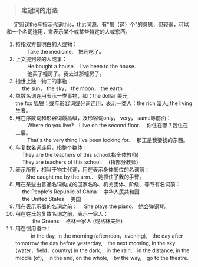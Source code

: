 > ### 定冠词的用法

&nbsp;&nbsp;&nbsp;&nbsp;&nbsp;定冠词the与指示代词this，that同源，有"那（这）个"的意思，但较弱，可以和一个名词连用，来表示某个或某些特定的人或东西。<br>
1. 特指双方都明白的人或物：<br>
　　 Take the medicine.　把药吃了。<br>
2. 上文提到过的人或事： <br>
　　 He bought a house.　I've been to the house.<br>
　　 他买了幢房子。我去过那幢房子。<br>
3. 指世上独一物二的事物：<br>
　 the sun， the sky， the moon， the earth <br>
4. 单数名词连用表示一类事物，如：the dollar 美元; <br>
the fox 狐狸；或与形容词或分词连用，表示一类人：the rich 富人; the living 生者。 <br>
5. 用在序数词和形容词最高级，及形容词only， very， same等前面：<br>
　　 Where do you live?　I live on the second floor.　 你住在哪？我住在二层。<br>
　　 That's the very thing I've been looking for.　 那正是我要找的东西。<br>
6. 与复数名词连用，指整个群体：<br>
　 They are the teachers of this school.指全体教师)<br>
　 They are teachers of this school.　 (指部分教师)<br>
7. 表示所有，相当于物主代词，用在表示身体部位的名词前：<br>
　　She caught me by the arm..　她抓住了我的手臂。<br>
8. 用在某些由普通名词构成的国家名称、机关团体、阶级、等专有名词前：<br>
　 the People's Republic of China　 中华人民共和国 <br>
　 the United States　 美国 <br>
9. 用在表示乐器的名词之前：　 She plays the piano.　她会弹钢琴。<br>
10. 用在姓氏的复数名词之前，表示一家人：<br>
　　　 the Greens　 格林一家人 (或格林夫妇) <br>
11. 用在惯用语中：<br>
　　　in the day, in the morning (afternoon，evening),　the day after tomorrow the day before yesterday,　the next morning, in the sky (water，field，country) in the dark,　in the rain,　in the distance, in the middle (of),　in the end,
on the whole,　by the way,　go to the theatre.
